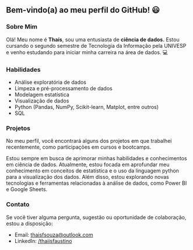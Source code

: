 ## Bem-vindo(a) ao meu perfil do GitHub! 😃

### Sobre Mim

Olá! Meu nome é **Thaís**, sou uma entusiasta de **ciência de dados.** Estou cursando o segundo semestre de Tecnologia da Informação pela UNIVESP e venho estudando para iniciar minha carreira na área de dados. 💻

### Habilidades

- Análise exploratória de dados
- Limpeza e pré-processamento de dados
- Modelagem estatística
- Visualização de dados
- Python (Pandas, NumPy, Scikit-learn, Matplot, entre outros)
- SQL

### Projetos

No meu perfil, você encontrará alguns dos projetos em que trabalhei recentemente, como participações em cursos e bootcamps.

Estou sempre em busca de aprimorar minhas habilidades e conhecimentos em ciência de dados. Atualmente, estou focada em aprofundar meu conhecimento em conceitos de estatística e o uso da linguagem python para a visualização dos dados. Além disso, estou explorando novas tecnologias e ferramentas relacionadas à análise de dados, como Power BI e Google Sheets.

### Contato

Se você tiver alguma pergunta, sugestão ou oportunidade de colaboração, estou a disposição:

- Email: thaisfsouza@outlook.com
- LinkedIn: [/thaiisfaustino](linkedin.com/in/thaiisfaustino)
